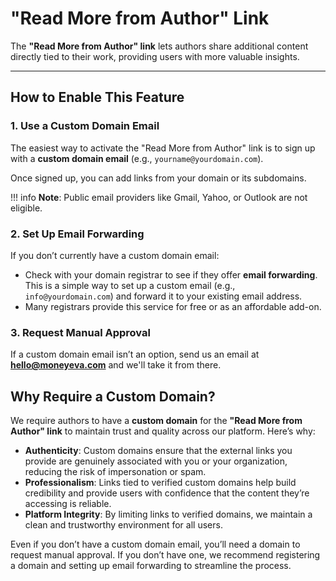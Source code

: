# "Read More from Author" Link

The **"Read More from Author" link** lets authors share additional content directly tied to their work, providing users with more valuable insights.

---

## How to Enable This Feature

### 1. Use a Custom Domain Email
The easiest way to activate the "Read More from Author" link is to sign up with a **custom domain email** (e.g., `yourname@yourdomain.com`).

Once signed up, you can add links from your domain or its subdomains.

!!! info
    **Note**: Public email providers like Gmail, Yahoo, or Outlook are not eligible.

### 2. Set Up Email Forwarding
If you don’t currently have a custom domain email:

- Check with your domain registrar to see if they offer **email forwarding**. This is a simple way to set up a custom email (e.g., `info@yourdomain.com`) and forward it to your existing email address.
- Many registrars provide this service for free or as an affordable add-on.

### 3. Request Manual Approval
If a custom domain email isn’t an option, send us an email at [**hello@moneyeva.com**](mailto:hello@moneyeva.com) and we'll take it from there.


## Why Require a Custom Domain?

We require authors to have a **custom domain** for the **"Read More from Author" link** to maintain trust and quality across our platform. Here’s why:

- **Authenticity**: Custom domains ensure that the external links you provide are genuinely associated with you or your organization, reducing the risk of impersonation or spam.
- **Professionalism**: Links tied to verified custom domains help build credibility and provide users with confidence that the content they’re accessing is reliable.
- **Platform Integrity**: By limiting links to verified domains, we maintain a clean and trustworthy environment for all users.

Even if you don’t have a custom domain email, you’ll need a domain to request manual approval. If you don’t have one, we recommend registering a domain and setting up email forwarding to streamline the process.